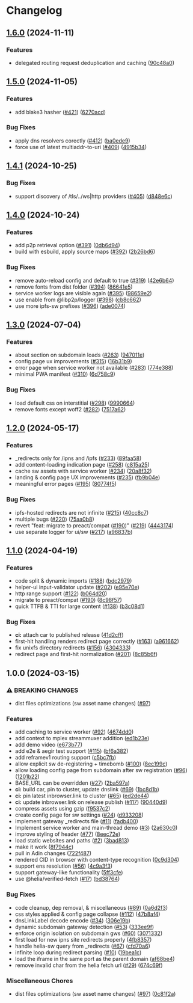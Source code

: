 # Changelog

## [1.6.0](https://github.com/ipfs/service-worker-gateway/compare/v1.5.0...v1.6.0) (2024-11-11)


### Features

* delegated routing request deduplication and caching ([90c48a0](https://github.com/ipfs/service-worker-gateway/commit/90c48a070e2316bb83bf97400c9ae07d8ac4acc8))

## [1.5.0](https://github.com/ipfs/service-worker-gateway/compare/v1.4.1...v1.5.0) (2024-11-05)


### Features

* add blake3 hasher ([#421](https://github.com/ipfs/service-worker-gateway/issues/421)) ([6270acd](https://github.com/ipfs/service-worker-gateway/commit/6270acd2696417afe2b61803278f461636c3a69a))


### Bug Fixes

* apply dns resolvers corectly ([#412](https://github.com/ipfs/service-worker-gateway/issues/412)) ([ba0ede9](https://github.com/ipfs/service-worker-gateway/commit/ba0ede9f3c050f20adf5cd391818d332e9b301b8))
* force use of latest multiaddr-to-uri ([#409](https://github.com/ipfs/service-worker-gateway/issues/409)) ([4915b34](https://github.com/ipfs/service-worker-gateway/commit/4915b346cb64514e47102de32aec74a88e67cd5e))

## [1.4.1](https://github.com/ipfs/service-worker-gateway/compare/v1.4.0...v1.4.1) (2024-10-25)


### Bug Fixes

* support discovery of /tls/../ws|http  providers ([#405](https://github.com/ipfs/service-worker-gateway/issues/405)) ([d848e6c](https://github.com/ipfs/service-worker-gateway/commit/d848e6cbff01d38b851d601a3f65dfdac235086f))

## [1.4.0](https://github.com/ipfs/service-worker-gateway/compare/v1.3.0...v1.4.0) (2024-10-24)


### Features

* add p2p retrieval option ([#391](https://github.com/ipfs/service-worker-gateway/issues/391)) ([0db6d94](https://github.com/ipfs/service-worker-gateway/commit/0db6d94393238853ad5130a6fb17e0a2a821efde))
* build with esbuild, apply source maps ([#392](https://github.com/ipfs/service-worker-gateway/issues/392)) ([2b26bd6](https://github.com/ipfs/service-worker-gateway/commit/2b26bd6354a5f2b9ca51d078ad7c146d69360dac))


### Bug Fixes

* remove auto-reload config and default to true ([#319](https://github.com/ipfs/service-worker-gateway/issues/319)) ([42e6b64](https://github.com/ipfs/service-worker-gateway/commit/42e6b64cf46856eba231b676a4f9c104ff1090f9))
* remove fonts from dist folder ([#394](https://github.com/ipfs/service-worker-gateway/issues/394)) ([86641e5](https://github.com/ipfs/service-worker-gateway/commit/86641e590c8991dad1cc3c1f7b89931b630ccb11))
* service worker logs are visible again ([#395](https://github.com/ipfs/service-worker-gateway/issues/395)) ([98659e2](https://github.com/ipfs/service-worker-gateway/commit/98659e28e98ec5297fd9dc1e6ed2e3d244a51a58))
* use enable from @libp2p/logger ([#398](https://github.com/ipfs/service-worker-gateway/issues/398)) ([cb8c662](https://github.com/ipfs/service-worker-gateway/commit/cb8c662a3d27248c72cb9da2beef5fb56228550e))
* use more ipfs-sw prefixes ([#396](https://github.com/ipfs/service-worker-gateway/issues/396)) ([ade0074](https://github.com/ipfs/service-worker-gateway/commit/ade0074d7f08a61b15f33077c00dc5a1cb273cb7))

## [1.3.0](https://github.com/ipfs/service-worker-gateway/compare/v1.2.0...v1.3.0) (2024-07-04)


### Features

* about section on subdomain loads ([#263](https://github.com/ipfs/service-worker-gateway/issues/263)) ([947011e](https://github.com/ipfs/service-worker-gateway/commit/947011e772f73d32b2380bb6d7521f61fc8d27bf))
* config page ux improvements ([#315](https://github.com/ipfs/service-worker-gateway/issues/315)) ([16b31b9](https://github.com/ipfs/service-worker-gateway/commit/16b31b98f391197c745dcc4328c49fc32905d0ff))
* error page when service worker not available ([#283](https://github.com/ipfs/service-worker-gateway/issues/283)) ([774e388](https://github.com/ipfs/service-worker-gateway/commit/774e388bd2c4696988121c42ce511c59837348f0))
* minimal PWA manifest ([#310](https://github.com/ipfs/service-worker-gateway/issues/310)) ([6d758c9](https://github.com/ipfs/service-worker-gateway/commit/6d758c91b8ffc389ff672a6a0f987651f5a2dba2))


### Bug Fixes

* load default css on interstitial ([#298](https://github.com/ipfs/service-worker-gateway/issues/298)) ([9990664](https://github.com/ipfs/service-worker-gateway/commit/9990664899005fca960544d7e03216bb1c47d7f0))
* remove fonts except woff2 ([#282](https://github.com/ipfs/service-worker-gateway/issues/282)) ([7517a62](https://github.com/ipfs/service-worker-gateway/commit/7517a620a66aab260c66e0cce2270bc8898a0160))

## [1.2.0](https://github.com/ipfs/service-worker-gateway/compare/v1.1.0...v1.2.0) (2024-05-17)


### Features

* _redirects only for /ipns and /ipfs ([#233](https://github.com/ipfs/service-worker-gateway/issues/233)) ([89faa58](https://github.com/ipfs/service-worker-gateway/commit/89faa588ee0c033f3d2631d5c2823c005f17ead5))
* add content-loading indication page ([#258](https://github.com/ipfs/service-worker-gateway/issues/258)) ([c815a25](https://github.com/ipfs/service-worker-gateway/commit/c815a25d2657244cde5cea95cf535dd1bc728675))
* cache sw assets with service worker ([#234](https://github.com/ipfs/service-worker-gateway/issues/234)) ([20a8f32](https://github.com/ipfs/service-worker-gateway/commit/20a8f329402dac4cba53fec55bd059eeb7f7137d))
* landing & config page UX improvements ([#235](https://github.com/ipfs/service-worker-gateway/issues/235)) ([fb9b04e](https://github.com/ipfs/service-worker-gateway/commit/fb9b04e06b6b3670728c243838ee86f3d6b55067))
* meaningful error pages ([#195](https://github.com/ipfs/service-worker-gateway/issues/195)) ([80774f5](https://github.com/ipfs/service-worker-gateway/commit/80774f50760e4b757dfacfb7d5df79f3fb020012))


### Bug Fixes

* ipfs-hosted redirects are not infinite ([#215](https://github.com/ipfs/service-worker-gateway/issues/215)) ([40cc8c7](https://github.com/ipfs/service-worker-gateway/commit/40cc8c7612302e60a2be2c9372e22e95fa10a799))
* multiple bugs ([#220](https://github.com/ipfs/service-worker-gateway/issues/220)) ([75aa0b8](https://github.com/ipfs/service-worker-gateway/commit/75aa0b8773c8f1ab484ac110fe607404303e2e8c))
* revert "feat: migrate to preact/compat ([#190](https://github.com/ipfs/service-worker-gateway/issues/190))" ([#219](https://github.com/ipfs/service-worker-gateway/issues/219)) ([4443174](https://github.com/ipfs/service-worker-gateway/commit/44431745be1f5638fb47969326865c8825ade141))
* use separate logger for ui/sw ([#217](https://github.com/ipfs/service-worker-gateway/issues/217)) ([a96837b](https://github.com/ipfs/service-worker-gateway/commit/a96837b9cf753fa71dcf5a393686fe4d21c7036f))

## [1.1.0](https://github.com/ipfs-shipyard/service-worker-gateway/compare/v1.0.0...v1.1.0) (2024-04-19)


### Features

* code split & dynamic imports ([#188](https://github.com/ipfs-shipyard/service-worker-gateway/issues/188)) ([bdc2979](https://github.com/ipfs-shipyard/service-worker-gateway/commit/bdc2979e02e934b4a3fc696e79ecefe202f059d7))
* helper-ui input-validator update ([#202](https://github.com/ipfs-shipyard/service-worker-gateway/issues/202)) ([e95e70e](https://github.com/ipfs-shipyard/service-worker-gateway/commit/e95e70efdf84fc70c95956138f6bf32382f69e44))
* http range support ([#122](https://github.com/ipfs-shipyard/service-worker-gateway/issues/122)) ([b064d20](https://github.com/ipfs-shipyard/service-worker-gateway/commit/b064d20b4d9b67ba33690ee115cbf6a2d78d3d1b))
* migrate to preact/compat ([#190](https://github.com/ipfs-shipyard/service-worker-gateway/issues/190)) ([8c98f57](https://github.com/ipfs-shipyard/service-worker-gateway/commit/8c98f579b95992072474f02fe39865fda825379d))
* quick TTFB & TTI for large content ([#138](https://github.com/ipfs-shipyard/service-worker-gateway/issues/138)) ([b3c08d1](https://github.com/ipfs-shipyard/service-worker-gateway/commit/b3c08d1df385fb7a27d6420c7d93ba20c598b84f))


### Bug Fixes

* **ci:** attach car to published release ([41d2cff](https://github.com/ipfs-shipyard/service-worker-gateway/commit/41d2cffcff5bc3061212fe13aadb5df9c1a3f64c))
* first-hit handling renders redirect page correctly ([#163](https://github.com/ipfs-shipyard/service-worker-gateway/issues/163)) ([a961662](https://github.com/ipfs-shipyard/service-worker-gateway/commit/a961662aa606b835fc535b9ed3612142ef1d4886))
* fix unixfs directory redirects ([#156](https://github.com/ipfs-shipyard/service-worker-gateway/issues/156)) ([4304333](https://github.com/ipfs-shipyard/service-worker-gateway/commit/4304333846c1af45fb7375adcc14768b439eb473))
* redirect page and first-hit normalization ([#201](https://github.com/ipfs-shipyard/service-worker-gateway/issues/201)) ([8c85b6f](https://github.com/ipfs-shipyard/service-worker-gateway/commit/8c85b6ffe80685617b00ba51af3547f67a39fdf0))

## 1.0.0 (2024-03-15)


### ⚠ BREAKING CHANGES

* dist files optimizations (sw asset name changes) ([#97](https://github.com/ipfs-shipyard/helia-service-worker-gateway/issues/97))

### Features

* add caching to service worker ([#92](https://github.com/ipfs-shipyard/helia-service-worker-gateway/issues/92)) ([4674dd0](https://github.com/ipfs-shipyard/helia-service-worker-gateway/commit/4674dd0a6e37c3555ab98b2f59c20f7cc806fba2))
* add context to mplex streammuxer addition ([ed1b23e](https://github.com/ipfs-shipyard/helia-service-worker-gateway/commit/ed1b23e0b02426f3234f352dcf6d5ceab66af941))
* add demo video ([e673b77](https://github.com/ipfs-shipyard/helia-service-worker-gateway/commit/e673b77cb3c92f67b7dc62b7e35fa3e8f57f1a0f))
* add e2e & aegir test support ([#115](https://github.com/ipfs-shipyard/helia-service-worker-gateway/issues/115)) ([bf6a382](https://github.com/ipfs-shipyard/helia-service-worker-gateway/commit/bf6a382bf8fa4d98a1c9340ebc04457a1b8e745e))
* add reframev1 routing support ([c5bc7fb](https://github.com/ipfs-shipyard/helia-service-worker-gateway/commit/c5bc7fb2ad56b411e4fbd6b201e28125cf8d5444))
* allow explicit sw de-registering + timebomb ([#100](https://github.com/ipfs-shipyard/helia-service-worker-gateway/issues/100)) ([8ec199c](https://github.com/ipfs-shipyard/helia-service-worker-gateway/commit/8ec199c64d5a6e80fcf2a16b71df91cff50edd5b))
* allow loading config page from subdomain after sw registration ([#96](https://github.com/ipfs-shipyard/helia-service-worker-gateway/issues/96)) ([1201b22](https://github.com/ipfs-shipyard/helia-service-worker-gateway/commit/1201b2250fa0a5930628d26f1a7147ba78c6eee6))
* BASE_URL can be overridden ([#27](https://github.com/ipfs-shipyard/helia-service-worker-gateway/issues/27)) ([2ba597a](https://github.com/ipfs-shipyard/helia-service-worker-gateway/commit/2ba597aec8a905f04e800bdee5e73faeb933f713))
* **ci:** build car, pin to cluster, update dnslink ([#69](https://github.com/ipfs-shipyard/helia-service-worker-gateway/issues/69)) ([1bc8d1b](https://github.com/ipfs-shipyard/helia-service-worker-gateway/commit/1bc8d1b7e4b631c837f40b840f598a43a070dba8))
* **ci:** pin latest inbrowser.link to cluster ([#65](https://github.com/ipfs-shipyard/helia-service-worker-gateway/issues/65)) ([ed2de44](https://github.com/ipfs-shipyard/helia-service-worker-gateway/commit/ed2de44cf5d8ffabe94c4b9a774d979225ed5f0a))
* **ci:** update inbrowser.link on release publish ([#117](https://github.com/ipfs-shipyard/helia-service-worker-gateway/issues/117)) ([90440d9](https://github.com/ipfs-shipyard/helia-service-worker-gateway/commit/90440d948d0b7c56f25cf814e6c47937c861e75d))
* compress assets using gzip ([f9537c2](https://github.com/ipfs-shipyard/helia-service-worker-gateway/commit/f9537c21ce387dbcfe8ced3551463f0617ad7a81))
* create config page for sw settings ([#24](https://github.com/ipfs-shipyard/helia-service-worker-gateway/issues/24)) ([d933208](https://github.com/ipfs-shipyard/helia-service-worker-gateway/commit/d933208d81b303b81c106de396369b2dd236396c))
* implement gateway _redirects file ([#11](https://github.com/ipfs-shipyard/helia-service-worker-gateway/issues/11)) ([fadb400](https://github.com/ipfs-shipyard/helia-service-worker-gateway/commit/fadb4005bfdd2f25a1269da63607079f68e7b150))
* Implement service worker and main-thread demo ([#3](https://github.com/ipfs-shipyard/helia-service-worker-gateway/issues/3)) ([2a630c0](https://github.com/ipfs-shipyard/helia-service-worker-gateway/commit/2a630c0ad28558f3d27b4bd65650cf7a81a9a135))
* improve styling of header ([#77](https://github.com/ipfs-shipyard/helia-service-worker-gateway/issues/77)) ([8eec72e](https://github.com/ipfs-shipyard/helia-service-worker-gateway/commit/8eec72e3d904f9979ea668ffb9d223dd2a405ad2))
* load static websites and paths ([#2](https://github.com/ipfs-shipyard/helia-service-worker-gateway/issues/2)) ([3bad813](https://github.com/ipfs-shipyard/helia-service-worker-gateway/commit/3bad8132579dd2eadff042d48c9b169fd1842624))
* make it work ([8f7944c](https://github.com/ipfs-shipyard/helia-service-worker-gateway/commit/8f7944c1e18fef940730fbecb151873aaed3ad02))
* pull in Adin changes ([722f487](https://github.com/ipfs-shipyard/helia-service-worker-gateway/commit/722f487a51201772e4d3a82161e2184e871e92ea))
* rendered CID in browser with content-type recognition ([0c9d304](https://github.com/ipfs-shipyard/helia-service-worker-gateway/commit/0c9d304c464160713d77be3d38a3ac765ba1ca40))
* support ens resolution ([#56](https://github.com/ipfs-shipyard/helia-service-worker-gateway/issues/56)) ([4c9a3f3](https://github.com/ipfs-shipyard/helia-service-worker-gateway/commit/4c9a3f30cc179684ba3acf6886a9db2b5612d3c3))
* support gateway-like functionality ([5ff3cfe](https://github.com/ipfs-shipyard/helia-service-worker-gateway/commit/5ff3cfecc8d375664f4e02385432671f16a3944f))
* use @helia/verified-fetch ([#17](https://github.com/ipfs-shipyard/helia-service-worker-gateway/issues/17)) ([bd38764](https://github.com/ipfs-shipyard/helia-service-worker-gateway/commit/bd38764b511276d1a57f4b72a5132aa851b69194))


### Bug Fixes

* code cleanup, dep removal, & miscellaneous ([#89](https://github.com/ipfs-shipyard/helia-service-worker-gateway/issues/89)) ([0a6d2f3](https://github.com/ipfs-shipyard/helia-service-worker-gateway/commit/0a6d2f3dcc3dc2e421187604b4dbbd3df41cbed0))
* css styles applied & config page collapse ([#112](https://github.com/ipfs-shipyard/helia-service-worker-gateway/issues/112)) ([47b8af4](https://github.com/ipfs-shipyard/helia-service-worker-gateway/commit/47b8af4f433454e20c833b45feaebcd2c7b60a2d))
* dnsLinkLabel decode encode ([#34](https://github.com/ipfs-shipyard/helia-service-worker-gateway/issues/34)) ([306e19b](https://github.com/ipfs-shipyard/helia-service-worker-gateway/commit/306e19b0910f54c20bac32ffa518aac2d70841f1))
* dynamic subdomain gateway detection ([#53](https://github.com/ipfs-shipyard/helia-service-worker-gateway/issues/53)) ([333ee9f](https://github.com/ipfs-shipyard/helia-service-worker-gateway/commit/333ee9ff91f9f4135175b86c720c976cb6d1e5aa))
* enforce origin isolation on subdomain gws ([#60](https://github.com/ipfs-shipyard/helia-service-worker-gateway/issues/60)) ([3071332](https://github.com/ipfs-shipyard/helia-service-worker-gateway/commit/30713329938fa2bd32c1de0914266412782d419e))
* first load for new ipns site redirects properly ([4fb8357](https://github.com/ipfs-shipyard/helia-service-worker-gateway/commit/4fb83575b2c20d61e6c9a0ba3c7d6bda61c4c7a2))
* handle helia-sw query from _redirects ([#67](https://github.com/ipfs-shipyard/helia-service-worker-gateway/issues/67)) ([cfd70a6](https://github.com/ipfs-shipyard/helia-service-worker-gateway/commit/cfd70a63e0d4f0ef74e393c81b5d73fb676d26f2))
* infinite loop during redirect parsing ([#10](https://github.com/ipfs-shipyard/helia-service-worker-gateway/issues/10)) ([19bea1c](https://github.com/ipfs-shipyard/helia-service-worker-gateway/commit/19bea1ce2acde3395e552681c92a16d7b95917a1))
* load the iframe in the same port as the parent domain ([af68be4](https://github.com/ipfs-shipyard/helia-service-worker-gateway/commit/af68be4a450fabd3027d4ff41aa4a6d6dec6aee9))
* remove invalid char from the helia fetch url ([#29](https://github.com/ipfs-shipyard/helia-service-worker-gateway/issues/29)) ([674c69f](https://github.com/ipfs-shipyard/helia-service-worker-gateway/commit/674c69fc5b24a2a88cb9c2c754e943fe3c261989))


### Miscellaneous Chores

* dist files optimizations (sw asset name changes) ([#97](https://github.com/ipfs-shipyard/helia-service-worker-gateway/issues/97)) ([0c81f2a](https://github.com/ipfs-shipyard/helia-service-worker-gateway/commit/0c81f2aa05db6dbdd64aaaef278fdb11b5c0843a))
